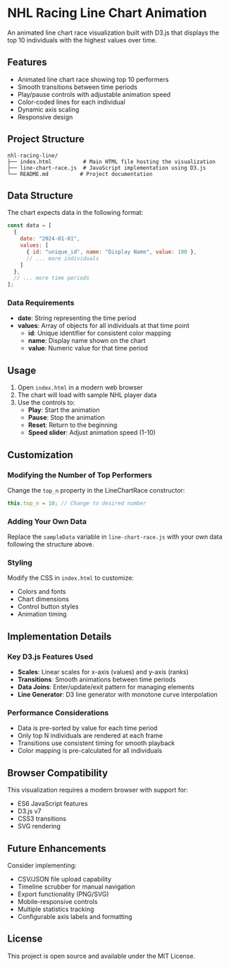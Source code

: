 # NHL Racing Line Chart Animation

An animated line chart race visualization built with D3.js that displays the top 10 individuals with the highest values over time.

## Features

- Animated line chart race showing top 10 performers
- Smooth transitions between time periods
- Play/pause controls with adjustable animation speed
- Color-coded lines for each individual
- Dynamic axis scaling
- Responsive design

## Project Structure

```
nhl-racing-line/
├── index.html          # Main HTML file hosting the visualization
├── line-chart-race.js  # JavaScript implementation using D3.js
└── README.md          # Project documentation
```

## Data Structure

The chart expects data in the following format:

```javascript
const data = [
  {
    date: "2024-01-01",
    values: [
      { id: "unique_id", name: "Display Name", value: 100 },
      // ... more individuals
    ]
  },
  // ... more time periods
];
```

### Data Requirements

- **date**: String representing the time period
- **values**: Array of objects for all individuals at that time point
  - **id**: Unique identifier for consistent color mapping
  - **name**: Display name shown on the chart
  - **value**: Numeric value for that time period

## Usage

1. Open `index.html` in a modern web browser
2. The chart will load with sample NHL player data
3. Use the controls to:
   - **Play**: Start the animation
   - **Pause**: Stop the animation
   - **Reset**: Return to the beginning
   - **Speed slider**: Adjust animation speed (1-10)

## Customization

### Modifying the Number of Top Performers

Change the `top_n` property in the LineChartRace constructor:

```javascript
this.top_n = 10; // Change to desired number
```

### Adding Your Own Data

Replace the `sampleData` variable in `line-chart-race.js` with your own data following the structure above.

### Styling

Modify the CSS in `index.html` to customize:
- Colors and fonts
- Chart dimensions
- Control button styles
- Animation timing

## Implementation Details

### Key D3.js Features Used

- **Scales**: Linear scales for x-axis (values) and y-axis (ranks)
- **Transitions**: Smooth animations between time periods
- **Data Joins**: Enter/update/exit pattern for managing elements
- **Line Generator**: D3 line generator with monotone curve interpolation

### Performance Considerations

- Data is pre-sorted by value for each time period
- Only top N individuals are rendered at each frame
- Transitions use consistent timing for smooth playback
- Color mapping is pre-calculated for all individuals

## Browser Compatibility

This visualization requires a modern browser with support for:
- ES6 JavaScript features
- D3.js v7
- CSS3 transitions
- SVG rendering

## Future Enhancements

Consider implementing:
- CSV/JSON file upload capability
- Timeline scrubber for manual navigation
- Export functionality (PNG/SVG)
- Mobile-responsive controls
- Multiple statistics tracking
- Configurable axis labels and formatting

## License

This project is open source and available under the MIT License.